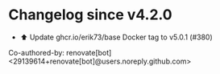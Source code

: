 # Changelog since v4.2.0
- ⬆️ Update ghcr.io/erik73/base Docker tag to v5.0.1 (#380)

Co-authored-by: renovate[bot] <29139614+renovate[bot]@users.noreply.github.com> 
